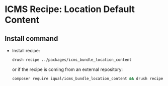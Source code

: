 # ICMS Recipe: Location Default Content

## Install command
- Install recipe:
  ```bash
  drush recipe ../packages/icms_bundle_location_content
  ```
  or if the recipe is coming from an external repository:
  ```bash
  composer require iqual/icms_bundle_location_content && drush recipe ../recipes/icms_bundle_location_content
  ```
